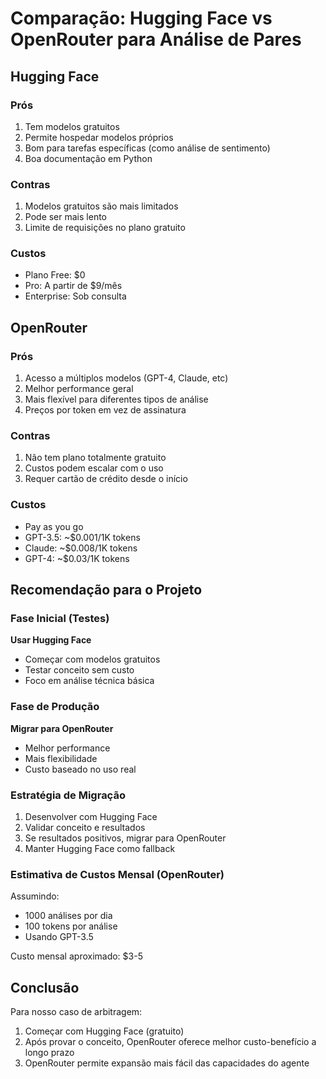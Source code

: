 # Comparação: Hugging Face vs OpenRouter para Análise de Pares

## Hugging Face
### Prós
1. Tem modelos gratuitos
2. Permite hospedar modelos próprios
3. Bom para tarefas específicas (como análise de sentimento)
4. Boa documentação em Python

### Contras
1. Modelos gratuitos são mais limitados
2. Pode ser mais lento
3. Limite de requisições no plano gratuito

### Custos
- Plano Free: $0
- Pro: A partir de $9/mês
- Enterprise: Sob consulta

## OpenRouter
### Prós
1. Acesso a múltiplos modelos (GPT-4, Claude, etc)
2. Melhor performance geral
3. Mais flexível para diferentes tipos de análise
4. Preços por token em vez de assinatura

### Contras
1. Não tem plano totalmente gratuito
2. Custos podem escalar com o uso
3. Requer cartão de crédito desde o início

### Custos
- Pay as you go
- GPT-3.5: ~$0.001/1K tokens
- Claude: ~$0.008/1K tokens
- GPT-4: ~$0.03/1K tokens

## Recomendação para o Projeto

### Fase Inicial (Testes)
**Usar Hugging Face**
- Começar com modelos gratuitos
- Testar conceito sem custo
- Foco em análise técnica básica

### Fase de Produção
**Migrar para OpenRouter**
- Melhor performance
- Mais flexibilidade
- Custo baseado no uso real

### Estratégia de Migração
1. Desenvolver com Hugging Face
2. Validar conceito e resultados
3. Se resultados positivos, migrar para OpenRouter
4. Manter Hugging Face como fallback

### Estimativa de Custos Mensal (OpenRouter)
Assumindo:
- 1000 análises por dia
- 100 tokens por análise
- Usando GPT-3.5

Custo mensal aproximado: $3-5

## Conclusão
Para nosso caso de arbitragem:
1. Começar com Hugging Face (gratuito)
2. Após provar o conceito, OpenRouter oferece melhor custo-benefício a longo prazo
3. OpenRouter permite expansão mais fácil das capacidades do agente
